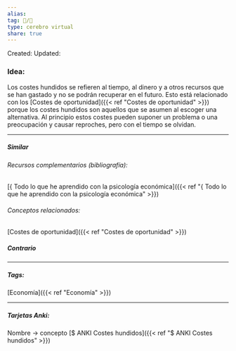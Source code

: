 ```yaml
---
alias: 
tag: 📝/🌱
type: cerebro virtual
share: true
---
```

Created: 
Updated: 


### Idea:
Los costes hundidos se refieren al tiempo, al dinero y a otros recursos que se han gastado y no se podrán recuperar en el futuro.
Esto está relacionado con los [Costes de oportunidad]({{< ref "Costes de oportunidad" >}}) porque los costes hundidos son aquellos que se asumen al escoger una alternativa.
Al principio estos costes pueden suponer un problema o una preocupación y causar reproches, pero con el tiempo se olvidan.

---
##### Similar
###### Recursos complementarios (bibliografía):
[{ Todo lo que he aprendido con la psicología económica]({{< ref "{ Todo lo que he aprendido con la psicología económica" >}})
###### Conceptos relacionados:
[Costes de oportunidad]({{< ref "Costes de oportunidad" >}})
##### Contrario


---
##### Tags:
[Economía]({{< ref "Economía" >}})

---
##### Tarjetas Anki:
Nombre → concepto
[$ ANKI Costes hundidos]({{< ref "$ ANKI Costes hundidos" >}})